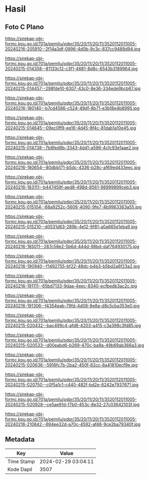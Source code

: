 # Hasil

## Foto C Plano

https://sirekap-obj-formc.kpu.go.id/701a/pemilu/pdpr/35/20/11/20/11/3520112011005-20240216-205910--2f14a3df-0996-4d0b-9c3c-837cc9489d94.jpg

https://sirekap-obj-formc.kpu.go.id/701a/pemilu/pdpr/35/20/11/20/11/3520112011005-20240215-014358--81133c12-c3f1-4681-8d8c-6543b3189964.jpg

https://sirekap-obj-formc.kpu.go.id/701a/pemilu/pdpr/35/20/11/20/11/3520112011005-20240215-014457--298fde10-6307-43c0-8e36-334ede9bcb67.jpg

https://sirekap-obj-formc.kpu.go.id/701a/pemilu/pdpr/35/20/11/20/11/3520112011005-20240216-180140--b7cd4586-c524-49df-8b71-e3b18e4b8995.jpg

https://sirekap-obj-formc.kpu.go.id/701a/pemilu/pdpr/35/20/11/20/11/3520112011005-20240215-014645--09ec0ff9-ee16-4d45-8f4c-81dab1a10e45.jpg

https://sirekap-obj-formc.kpu.go.id/701a/pemilu/pdpr/35/20/11/20/11/3520112011005-20240215-014738--7b8fed9b-3343-4dd1-a596-4cfc93e1aae2.jpg

https://sirekap-obj-formc.kpu.go.id/701a/pemilu/pdpr/35/20/11/20/11/3520112011005-20240216-180654--80dbb171-b5dc-4336-b28c-af69ed433eec.jpg

https://sirekap-obj-formc.kpu.go.id/701a/pemilu/pdpr/35/20/11/20/11/3520112011005-20240216-183111--b447459f-aed8-498d-8561-98999899ceb3.jpg

https://sirekap-obj-formc.kpu.go.id/701a/pemilu/pdpr/35/20/11/20/11/3520112011005-20240215-015104--68a9252c-5609-4090-9fe7-4b9963363a55.jpg

https://sirekap-obj-formc.kpu.go.id/701a/pemilu/pdpr/35/20/11/20/11/3520112011005-20240215-015210--d0531d63-289b-4e12-9f81-a0a665e1eba9.jpg

https://sirekap-obj-formc.kpu.go.id/701a/pemilu/pdpr/35/20/11/20/11/3520112011005-20240216-185011--287c58e2-5b6d-444d-98bd-daf764930175.jpg

https://sirekap-obj-formc.kpu.go.id/701a/pemilu/pdpr/35/20/11/20/11/3520112011005-20240216-190940--f1492755-bf22-48dc-b4b3-b5bd2a6f23a2.jpg

https://sirekap-obj-formc.kpu.go.id/701a/pemilu/pdpr/35/20/11/20/11/3520112011005-20240216-191111--65bd7133-9daa-4eec-8340-ecfbedb3ac2c.jpg

https://sirekap-obj-formc.kpu.go.id/701a/pemilu/pdpr/35/20/11/20/11/3520112011005-20240216-191306--f4354eab-79fd-4d08-8e8a-d8c5cba353e0.jpg

https://sirekap-obj-formc.kpu.go.id/701a/pemilu/pdpr/35/20/11/20/11/3520112011005-20240215-020432--bac499c4-afd8-4203-a415-c3a398c3fd85.jpg

https://sirekap-obj-formc.kpu.go.id/701a/pemilu/pdpr/35/20/11/20/11/3520112011005-20240215-020533--d00eabd6-b269-470c-ba9a-49b69ab366a3.jpg

https://sirekap-obj-formc.kpu.go.id/701a/pemilu/pdpr/35/20/11/20/11/3520112011005-20240215-020636--5916fc7b-2ba2-450f-82cc-8a41810ecf9e.jpg

https://sirekap-obj-formc.kpu.go.id/701a/pemilu/pdpr/35/20/11/20/11/3520112011005-20240215-020750--c0f5a1c1-c440-482f-bd2e-6242e7937671.jpg

https://sirekap-obj-formc.kpu.go.id/701a/pemilu/pdpr/35/20/11/20/11/3520112011005-20240215-020928--ce5ae91d-f7b0-453c-8e32-27c03642103f.jpg

https://sirekap-obj-formc.kpu.go.id/701a/pemilu/pdpr/35/20/11/20/11/3520112011005-20240216-210842--694ee32d-a70c-4592-af48-9ce2ba79340f.jpg


## Metadata

| Key        | Value               |
| ---------- | ------------------- |
| Time Stamp | 2024-02-29 03:04:11 |
| Kode Dapil | 3507                |



